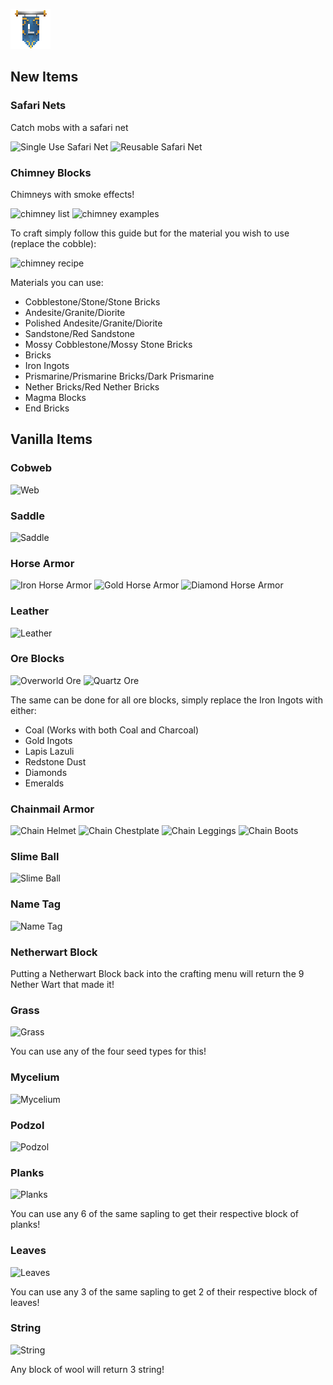 ![ribbon](L-ribbon.png) 

## New Items

### Safari Nets

Catch mobs with a safari net

![Single Use Safari Net](http://minecraftrecipedesigner.com/creations/234232.png)
![Reusable Safari Net](http://minecraftrecipedesigner.com/creations/234233.png)

### Chimney Blocks

Chimneys with smoke effects!

![chimney list](https://i.gyazo.com/14b5ad618070bf5ed8e3fa95938d109c.png)
![chimney examples](https://i.gyazo.com/23e7c2ec050beb5111d547b8d1a3a2f7.png)

To craft simply follow this guide but for the material you wish to use (replace the cobble):

![chimney recipe](http://minecraftrecipedesigner.com/creations/234994.png)

Materials you can use:
- Cobblestone/Stone/Stone Bricks
- Andesite/Granite/Diorite
- Polished Andesite/Granite/Diorite
- Sandstone/Red Sandstone
- Mossy Cobblestone/Mossy Stone Bricks
- Bricks
- Iron Ingots
- Prismarine/Prismarine Bricks/Dark Prismarine
- Nether Bricks/Red Nether Bricks
- Magma Blocks
- End Bricks

## Vanilla Items

### Cobweb

![Web](http://minecraftrecipedesigner.com/creations/234234.png)

### Saddle

![Saddle](http://minecraftrecipedesigner.com/creations/203992.png)

### Horse Armor

![Iron Horse Armor](http://minecraftrecipedesigner.com/creations/234235.png)
![Gold Horse Armor](http://minecraftrecipedesigner.com/creations/234236.png)
![Diamond Horse Armor](http://minecraftrecipedesigner.com/creations/234237.png)

### Leather

![Leather](http://minecraftrecipedesigner.com/creations/203999.png)

### Ore Blocks

![Overworld Ore](http://minecraftrecipedesigner.com/creations/204000.png)
![Quartz Ore](http://minecraftrecipedesigner.com/creations/204001.png)

The same can be done for all ore blocks, simply replace the Iron Ingots with either:
- Coal (Works with both Coal and Charcoal)
- Gold Ingots
- Lapis Lazuli
- Redstone Dust
- Diamonds
- Emeralds

### Chainmail Armor

![Chain Helmet](http://minecraftrecipedesigner.com/creations/204002.png)
![Chain Chestplate](http://minecraftrecipedesigner.com/creations/204026.png)
![Chain Leggings](http://minecraftrecipedesigner.com/creations/204004.png)
![Chain Boots](http://minecraftrecipedesigner.com/creations/204005.png)

### Slime Ball

![Slime Ball](http://minecraftrecipedesigner.com/creations/204007.png)

### Name Tag

![Name Tag](http://minecraftrecipedesigner.com/creations/204008.png)

### Netherwart Block

Putting a Netherwart Block back into the crafting menu will return the 9 Nether Wart that made it!

### Grass

![Grass](http://minecraftrecipedesigner.com/creations/204010.png)

You can use any of the four seed types for this!

### Mycelium

![Mycelium](http://minecraftrecipedesigner.com/creations/204011.png)

### Podzol

![Podzol](http://minecraftrecipedesigner.com/creations/204012.png)

### Planks

![Planks](http://minecraftrecipedesigner.com/creations/204013.png)

You can use any 6 of the same sapling to get their respective block of planks!

### Leaves

![Leaves](http://minecraftrecipedesigner.com/creations/204014.png)

You can use any 3 of the same sapling to get 2 of their respective block of leaves!

### String

![String](http://minecraftrecipedesigner.com/creations/204015.png)

Any block of wool will return 3 string!
